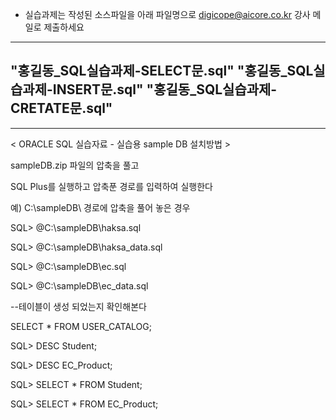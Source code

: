 * 실습과제는 작성된 소스파일을 아래 파일명으로 digicope@aicore.co.kr 강사 메일로 제출하세요
 -------
"홍길동_SQL실습과제-SELECT문.sql"
"홍길동_SQL실습과제-INSERT문.sql"
"홍길동_SQL실습과제-CRETATE문.sql"
 -------
 -------
 
< ORACLE SQL 실습자료 - 실습용 sample DB 설치방법 >

sampleDB.zip 파일의 압축을 풀고

SQL Plus를 실행하고 압축푼 경로를 입력하여 실행한다


예) C:\sampleDB\ 경로에 압축을 풀어 놓은 경우


SQL> @C:\sampleDB\haksa.sql

SQL> @C:\sampleDB\haksa_data.sql

SQL> @C:\sampleDB\ec.sql

SQL> @C:\sampleDB\ec_data.sql


--테이블이 생성 되었는지 확인해본다

SELECT * FROM USER_CATALOG;

SQL> DESC Student;

SQL> DESC EC_Product;

SQL> SELECT * FROM Student;

SQL> SELECT * FROM EC_Product;


